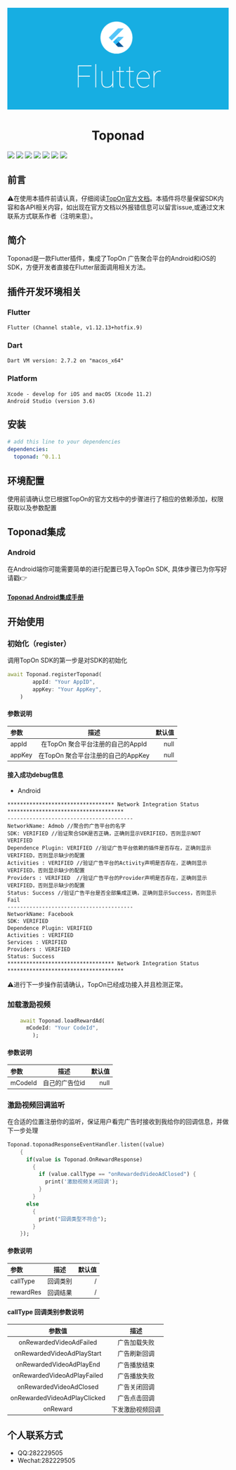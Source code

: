 <p align="center">
<img src=https://github.com/oywenjiao/toponad/blob/master/showImage/1.png alt="drawing" width="700">
</p>

<h1 align="center">Toponad</h1>

<p>
<a href="https://www.npmjs.com/package/drone"><img src=https://img.shields.io/badge/license-MIT-brightgreen></a>
<a href="https://www.apple.com/lae/ios/ios-13/"><img src=https://img.shields.io/badge/platform-ios-lightgrey></a>
<a href="https://www.Android.com/package/drone"><img src=https://img.shields.io/badge/platform-Android-lightgrey></a>
<a href="https://www.dart.dev"><img src=https://img.shields.io/badge/Language-Dart-orange></a>
<a href="https://www.flutter.dev"><img src=https://img.shields.io/badge/Flutter-v1.12.13-informational></a>
<a href="https://www.dart.dev"><img src=https://img.shields.io/badge/Dart-v2.4.1-informational></a>
<a href="https://github.com/oywenjiao/toponad"><img src=https://img.shields.io/badge/Topon-v0.0.2-success></a>
</p>

## 前言
⚠️在使用本插件前请认真，仔细阅读[TopOn官方文档](https://docs.toponad.com/#/zh-cn/android/GetStarted/TopOn_Get_Started)。本插件将尽量保留SDK内容和各API相关内容，如出现在官方文档以外报错信息可以留言issue,或通过文末联系方式联系作者（注明来意）。

## 简介
Toponad是一款Flutter插件，集成了TopOn 广告聚合平台的Android和iOS的SDK，方便开发者直接在Flutter层面调用相关方法。

## 插件开发环境相关

### Flutter
```
Flutter (Channel stable, v1.12.13+hotfix.9)
```

### Dart
```
Dart VM version: 2.7.2 on "macos_x64"
```

### Platform
```
Xcode - develop for iOS and macOS (Xcode 11.2)
Android Studio (version 3.6)
```


## 安装
```yaml
# add this line to your dependencies
dependencies:
  toponad: ^0.1.1
```

## 环境配置
使用前请确认您已根据TopOn的官方文档中的步骤进行了相应的依赖添加，权限获取以及参数配置

## Toponad集成
### Android
在Android端你可能需要简单的进行配置已导入TopOn SDK, 具体步骤已为你写好请戳👉
#### [Toponad Android集成手册](https://github.com/oywenjiao/toponad/blob/master/AndroidProfile.md)

## 开始使用
### 初始化（register）
调用TopOn SDK的第一步是对SDK的初始化

```dart
await Toponad.registerToponad(
        appId: "Your AppID",
        appKey: "Your AppKey",
    )
```

#### 参数说明
| 参数  | 描述  | 默认值 |
| :------------ |:---------------:| -----:|
| appId      | 在TopOn 聚合平台注册的自己的AppId | null |
| appKey  | 在TopOn 聚合平台注册的自己的AppKey       |    null |

#### 接入成功debug信息
* Android
```
********************************** Network Integration Status *************************************
----------------------------------------
NetworkName: Admob //聚合的广告平台的名字
SDK: VERIFIED //验证聚合SDK是否正确，正确则显示VERIFIED，否则显示NOT VERIFIED
Dependence Plugin: VERIFIED //验证广告平台依赖的插件是否存在，正确则显示VERIFIED，否则显示缺少的配置
Activities : VERIFIED //验证广告平台的Activity声明是否存在，正确则显示VERIFIED，否则显示缺少的配置
Providers : VERIFIED  //验证广告平台的Provider声明是否存在，正确则显示VERIFIED，否则显示缺少的配置
Status: Success //验证广告平台是否全部集成正确，正确则显示Success，否则显示Fail
----------------------------------------
NetworkName: Facebook
SDK: VERIFIED
Dependence Plugin: VERIFIED
Activities : VERIFIED
Services : VERIFIED
Providers : VERIFIED
Status: Success
********************************** Network Integration Status *************************************
```

⚠️进行下一步操作前请确认，TopOn已经成功接入并且检测正常。

### 加载激励视频
```dart
    await Toponad.loadRewardAd(
      mCodeId: "Your CodeId",
        );
```
#### 参数说明
| 参数  | 描述  | 默认值 |
| :------------ |:---------------:| -----:|
| mCodeId      | 自己的广告位id | null |


### 激励视频回调监听
在合适的位置注册你的监听，保证用户看完广告时接收到我给你的回调信息，并做下一步处理
```dart
Toponad.toponadResponseEventHandler.listen((value)
    {
      if(value is Toponad.OnRewardResponse)
        {
          if (value.callType == "onRewardedVideoAdClosed") {
            print('激励视频关闭回调');
          }
        }
      else
        {
          print("回调类型不符合");
        }
    });
```
#### 参数说明
| 参数  | 描述  | 默认值 |
| :------------ |:---------------:| -----:|
| callType      | 回调类别 | / |
| rewardRes  | 回调结果      |    / |

#### callType 回调类别参数说明
| 参数值 | 描述 |
| :----: | :----: |
| onRewardedVideoAdFailed | 广告加载失败 |
| onRewardedVideoAdPlayStart | 广告刷新回调 |
| onRewardedVideoAdPlayEnd | 广告播放结束 |
| onRewardedVideoAdPlayFailed | 广告播放失败 |
| onRewardedVideoAdClosed | 广告关闭回调 |
| onRewardedVideoAdPlayClicked | 广告点击回调 |
| onReward | 下发激励视频回调 |



## 个人联系方式
* QQ:282229505<br/>
* Wechat:282229505<br/>